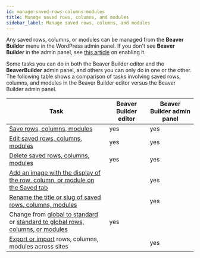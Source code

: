 ```yaml
---
id: manage-saved-rows-columns-modules
title: Manage saved rows, columns, and modules
sidebar_label: Manage saved rows, columns, and modules
---
```


Any saved rows, columns, or modules can be managed from the **Beaver Builder**
menu in the WordPress admin panel. If you don't see **Beaver Builder** in the admin panel, see [this article](/beaver-builder/troubleshooting/miscellaneous/cant-find-the-beaver-builder-menu-in-the-admin-panel.md) on enabling it.

Some tasks you can do in both the Beaver Builder editor and the **BeaverBuilder** admin panel, and others you can only do in one or the other. The following table shows a comparison of tasks involving saved rows, columns, and modules in the Beaver Builder editor versus the Beaver Builder admin panel.

Task  |  Beaver Builder editor  |  Beaver Builder admin panel  
---|---|---  
[Save rows, columns, modules](/beaver-builder/layouts/templates/save-a-row-column-or-module-for-reuse.md)  |  yes  |  yes  
[Edit saved rows, columns, modules](/beaver-builder/layouts/templates/edit-a-saved-row-column-or-module.md)  |  yes  |  yes  
[Delete saved rows, columns, modules](/beaver-builder/layouts/templates/delete-a-saved-row-column-module.md)  |  yes  |  yes  
[Add an image with the display of the row, column, or module on the Saved tab](/beaver-builder/layouts/templates/add-an-image-to-an-item-on-the-saved-tab.md) |  |  yes  
[Rename the title or slug of saved rows, columns, modules](/beaver-builder/layouts/templates/rename-title-or-slug-saved-template-row-column-module.md)  |  |  yes  
Change from [global to standard](/beaver-builder/layouts/templates/convert-a-global-row-column-module-to-standard.md) or [standard to global rows, columns, or modules](/beaver-builder/layouts/templates/convert-a-saved-row-column-module-to-global.md)  |  yes  |  
[Export or import](/beaver-builder/layouts/templates/export-import-content.md) rows, columns, modules across sites  |   |  yes  
